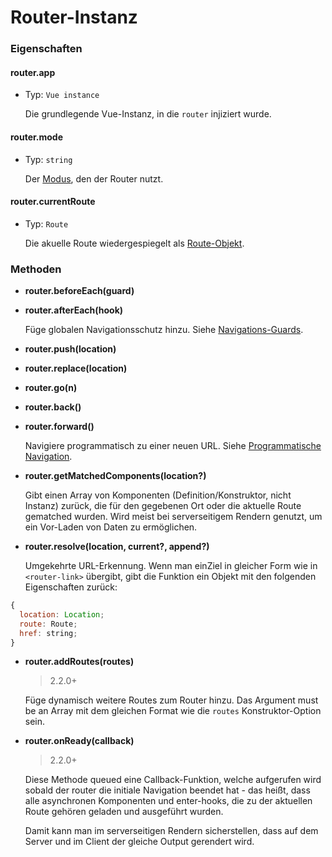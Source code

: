 # Router-Instanz

### Eigenschaften

#### router.app

- Typ: `Vue instance`

  Die grundlegende Vue-Instanz, in die `router` injiziert wurde.

#### router.mode

- Typ: `string`

  Der [Modus](options.md#mode), den der Router nutzt.


#### router.currentRoute

- Typ: `Route`

  Die akuelle Route wiedergespiegelt als [Route-Objekt](route-object.md).

### Methoden

- **router.beforeEach(guard)**
- **router.afterEach(hook)**

  Füge globalen Navigationsschutz hinzu. Siehe [Navigations-Guards](../advanced/navigation-guards.md).


- **router.push(location)**
- **router.replace(location)**
- **router.go(n)**
- **router.back()**
- **router.forward()**

  Navigiere programmatisch zu einer neuen URL. Siehe [Programmatische Navigation](../essentials/navigation.md).

- **router.getMatchedComponents(location?)**

  Gibt einen Array von Komponenten (Definition/Konstruktor, nicht Instanz) zurück, die für den gegebenen Ort oder die aktuelle Route gematched wurden. Wird meist bei serverseitigem Rendern genutzt, um ein Vor-Laden von Daten zu ermöglichen.

- **router.resolve(location, current?, append?)**

  Umgekehrte URL-Erkennung. Wenn man einZiel in gleicher Form wie in `<router-link>` übergibt, gibt die Funktion ein Objekt mit den folgenden Eigenschaften zurück:

``` js
{
  location: Location;
  route: Route;
  href: string;
}
```

- **router.addRoutes(routes)**

  > 2.2.0+

  Füge dynamisch weitere Routes zum Router hinzu. Das  Argument must be an Array mit dem gleichen Format wie die `routes` Konstruktor-Option sein.

- **router.onReady(callback)**

  > 2.2.0+

  Diese Methode queued eine Callback-Funktion, welche aufgerufen wird sobald der router die initiale Navigation beendet hat - das heißt, dass alle asynchronen Komponenten und enter-hooks, die zu der aktuellen Route gehören geladen und ausgeführt wurden.

  Damit kann man im serverseitigen Rendern sicherstellen, dass auf dem Server und im Client der gleiche Output gerendert wird.
